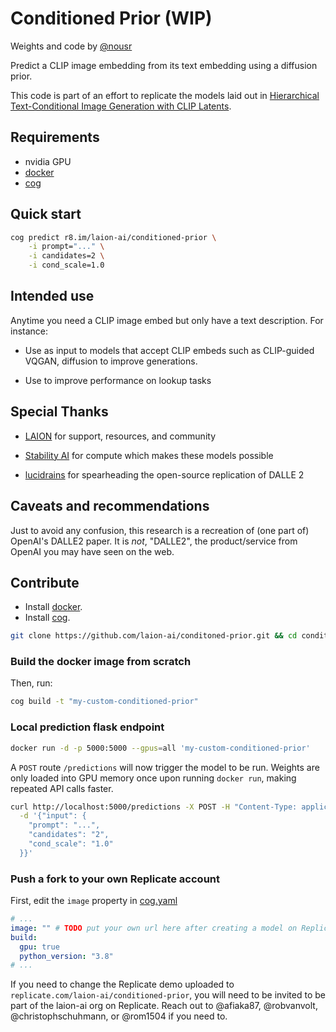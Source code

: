 # Conditioned Prior (WIP)

Weights and code by [@nousr](https://twitter.com/nousr_)

Predict a CLIP image embedding from its text embedding using a diffusion prior.

This code is part of an effort to replicate the models laid out in [Hierarchical Text-Conditional Image Generation with CLIP Latents](https://arxiv.org/abs/2204.06125).

## Requirements

* nvidia GPU
* [docker](https://docs.docker.com/get-docker/)
* [cog](https://github.com/replicate/cog/)

## Quick start

```sh
cog predict r8.im/laion-ai/conditioned-prior \
    -i prompt="..." \
    -i candidates=2 \
    -i cond_scale=1.0
```

## Intended use

Anytime you need a CLIP image embed but only have a text description. For instance:

* Use as input to models that accept CLIP embeds such as CLIP-guided VQGAN, diffusion to improve generations.

* Use to improve performance on lookup tasks

## Special Thanks

* [LAION](https://discord.gg/uPMftTmrvS) for support, resources, and community

* [Stability AI](https://stability.ai/) for compute which makes these models possible

* [lucidrains](https://github.com/lucidrains) for spearheading the open-source replication of DALLE 2

## Caveats and recommendations

Just to avoid any confusion, this research is a recreation of (one part of) OpenAI's DALLE2 paper. It is _not_, "DALLE2", the product/service from OpenAI you may have seen on the web.

## Contribute

* Install [docker](https://docs.docker.com/get-docker/).
* Install [cog](https://github.com/replicate/cog/).

```sh
git clone https://github.com/laion-ai/conditoned-prior.git && cd conditioned-prior
```

### Build the docker image from scratch

Then, run:

```sh
cog build -t "my-custom-conditioned-prior"
```

### Local prediction flask endpoint

```sh
docker run -d -p 5000:5000 --gpus=all 'my-custom-conditioned-prior'
```

A `POST` route `/predictions` will now trigger the model to be run. Weights are only loaded into GPU memory once upon running `docker run`, making repeated API calls faster.

```sh
curl http://localhost:5000/predictions -X POST -H "Content-Type: application/json" \
  -d '{"input": {
    "prompt": "...",
    "candidates": "2",
    "cond_scale": "1.0"
  }}'
```

### Push a fork to your own Replicate account

First, edit the `image` property in [cog.yaml](/cog.yaml)

```yaml
# ...
image: "" # TODO put your own url here after creating a model on Replicate.
build:
  gpu: true
  python_version: "3.8"
# ...
```

If you need to change the Replicate demo uploaded to `replicate.com/laion-ai/conditioned-prior`, you will need to be invited to be part of the laion-ai org on Replicate. Reach out to @afiaka87, @robvanvolt, @christophschuhmann, or @rom1504 if you need to.
